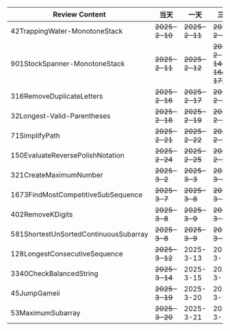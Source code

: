 | **Review Content**                    | **当天**        | **一天**        | **三天**                   | **7天**        | **15天**       | **30天**       |
|---------------------------------------|---------------|---------------|--------------------------|---------------|---------------|---------------|
| 42TrappingWater-MonotoneStack         | ~~2025-2-10~~ | ~~2025-2-11~~ | ~~2025-2-13~~            | ~~2025-2-17~~ | ~~2025-2-25~~ | 2025-3-11     |
| 901StockSpanner-MonotoneStack         | ~~2025-2-11~~ | ~~2025-2-12~~ | ~~2025-2-14(2-16&2-17)~~ | ~~2025-2-18~~ | ~~2025-2-26~~ | ~~2025-3-12~~ |
| 316RemoveDuplicateLetters             | ~~2025-2-16~~ | ~~2025-2-17~~ | ~~2025-2-19~~            | ~~2025-2-23~~ | ~~2025-3-3~~  | 2025-3-18     |
| 32Longest-Valid-Parentheses           | ~~2025-2-18~~ | ~~2025-2-19~~ | ~~2025-2-21~~            | ~~2025-2-25~~ | ~~2025-3-5~~  | 2025-3-20     |
| 71SimplifyPath                        | ~~2025-2-21~~ | ~~2025-2-22~~ | ~~2025-2-24~~            | ~~2025-2-28~~ | ~~2025-3-8~~  | 2025-3-23     |
| 150EvaluateReversePolishNotation      | ~~2025-2-24~~ | ~~2025-2-25~~ | ~~2025-2-27~~            | ~~2025-3-1~~  | 2025-3-11     | 2025-3-26     |
| 321CreateMaximumNumber                | ~~2025-3-2~~  | ~~2025-3-3~~  | ~~2025-3-5~~             | 2025-3-9      | 2025-3-16     | 2025-4-2      |
| 1673FindMostCompetitiveSubSequence    | ~~2025-3-7~~  | ~~2025-3-8~~  | ~~2025-3-10~~            | 2025-3-14     | 2025-3-22     | 2025-4-7      |
| 402RemoveKDigits                      | ~~2025-3-8~~  | ~~2025-3-9~~  | ~~2025-3-11~~            | 2025-3-15     | 2025-3-23     | 2025-4-8      |
| 581ShortestUnSortedContinuousSubarray | ~~2025-3-8~~  | ~~2025-3-9~~  | ~~2025-3-11~~            | 2025-3-15     | 2025-3-23     | 2025-4-8      |
| 128LongestConsecutiveSequence         | ~~2025-3-12~~ | 2025-3-13     | 2025-3-14                | 2025-3-19     | 2025-3-27     | 2025-4-13     |
| 3340CheckBalancedString               | ~~2025-3-14~~ | 2025-3-15     | 2025-3-16                | 2025-3-21     | 2025-3-29     | 2025-4-15     |
| 45JumpGameii                          | ~~2025-3-19~~ | 2025-3-20     | 2025-3-22                | 2025-3-26     | 2025-4-12     | 2025-4-27     |
| 53MaximumSubarray                     | ~~2025-3-20~~ | 2025-3-21     | 2025-3-23                | 2025-3-27     | 2025-4-13     | 2025-4-28     |